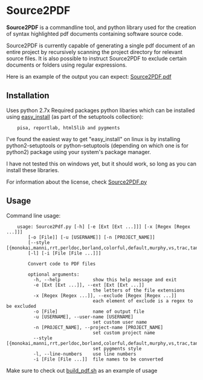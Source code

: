 Source2PDF
============

**Source2PDF** is a commandline tool, and python library used for the creation of 
syntax highlighted pdf documents containing software source code.

Source2PDF is currently capable of generating a single pdf document of an entire 
project by recursively scanning the project directory for relevant source files. 
It is also possible to instruct Source2PDF to exclude certain documents or folders 
using regular expressions.

Here is an example of the output you can expect: [Source2PDF.pdf](https://github.com/kellpossible/Source2PDF/blob/master/Source2Pdf.pdf?raw=true)

Installation
--------------

Uses python 2.7x
Required packages python libaries which can be installed
using [easy_install](https://pypi.python.org/pypi/setuptools) (as part of the 
setuptools collection):

        pisa, reportlab, html5lib and pygments

I've found the easiest way to get "easy\_install" on linux is by installing 
python2-setuptools or python-setuptools (depending on which one is for python2)
package using your system's package manager.

I have not tested this on windows yet, but it should work, so long as you can install these libraries.

For information about the license, check [Source2PDF.py](https://github.com/kellpossible/Source2PDF/blob/master/Source2Pdf.py)

Usage
--------------
Command line usage:

        usage: Source2Pdf.py [-h] [-e [Ext [Ext ...]]] [-x [Regex [Regex ...]]]
            [-o [File]] [-u [USERNAME]] [-n [PROJECT_NAME]]
            [--style [{monokai,manni,rrt,perldoc,borland,colorful,default,murphy,vs,trac,tango,fruity,autumn,bw,emacs,vim,pastie,friendly,native}]]
            [-l] [-i [File [File ...]]]

            Convert code to PDF files

            optional arguments:
              -h, --help            show this help message and exit
              -e [Ext [Ext ...]], --ext [Ext [Ext ...]]
                                    the letters of the file extensions
              -x [Regex [Regex ...]], --exclude [Regex [Regex ...]]
                                    each element of exclude is a regex to be excluded
              -o [File]             name of output file
              -u [USERNAME], --user-name [USERNAME]
                                    set custom user name
              -n [PROJECT_NAME], --project-name [PROJECT_NAME]
                                    set custom project name
              --style [{monokai,manni,rrt,perldoc,borland,colorful,default,murphy,vs,trac,tango,fruity,autumn,bw,emacs,vim,pastie,friendly,native}]
                                    set pygments style
              -l, --line-numbers    use line numbers
              -i [File [File ...]]  file names to be converted

Make sure to check out [build_pdf.sh](https://github.com/kellpossible/Source2PDF/blob/master/build_pdf.sh) as an example of usage
